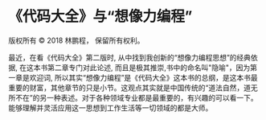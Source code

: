 # 《代码大全》与“想像力编程”

版权所有 © 2018 林鹏程， 保留所有权利。 

最近，在看《代码大全》第二版时, 从中找到我创新的“想像力编程思想”的经典依据, 在这本书第二章专门对此论述, 而且是极其推崇,书中的命名叫"隐喻"，因为第一章是欢迎词, 所以其实“想像力编程”是《代码大全》这本书的总纲，是这本书最重要的财富，其他章节的只是小节。这观点其实就是中国传统的“道法自然，道无所不在”的另一种表述。对于各种领域专业都是最重要的，有兴趣的可以看一下。能够理解并灵活应用这一思想到工作生活等一切领域的都是大师。
